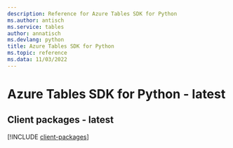 ```yaml
---
description: Reference for Azure Tables SDK for Python
ms.author: antisch
ms.service: tables
author: annatisch
ms.devlang: python
title: Azure Tables SDK for Python
ms.topic: reference
ms.data: 11/03/2022
---
```

# Azure Tables SDK for Python - latest

## Client packages - latest
[!INCLUDE [client-packages](tables-client-index.md)]